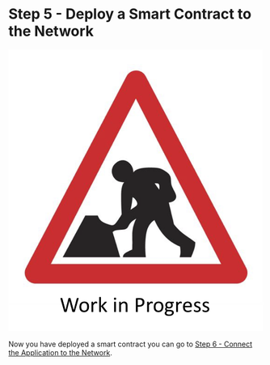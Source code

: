 # Step 5 - Deploy a Smart Contract to the  Network

![Work in Progress](../images/wip.png)

Now you have deployed a smart contract you can go to [Step 6 - Connect the Application to the Network](../docs/connectnetwork.md).